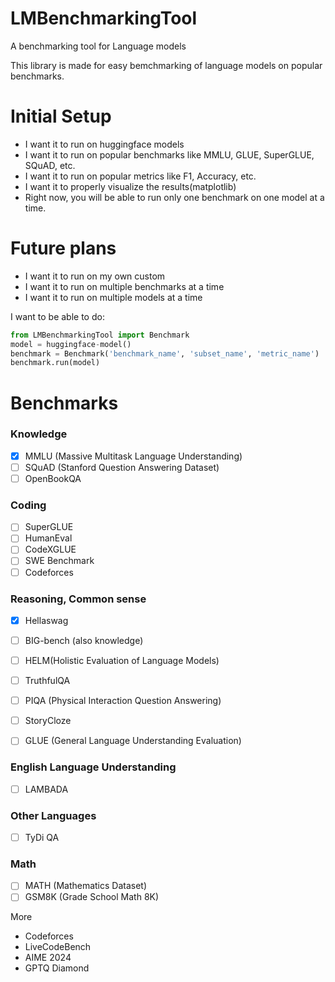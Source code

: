 # LMBenchmarkingTool
A benchmarking tool for Language models


This library is made for easy bemchmarking of language models on popular benchmarks.

# Initial Setup
- I want it to run on huggingface models
- I want it to run on popular benchmarks like MMLU, GLUE, SuperGLUE, SQuAD, etc.
- I want it to run on popular metrics like F1, Accuracy, etc.
- I want it to properly visualize the results(matplotlib)
- Right now, you will be able to run only one benchmark on one model at a time.

# Future plans
- I want it to run on my own custom
- I want it to run on multiple benchmarks at a time
- I want it to run on multiple models at a time


I want to  be able to do:

```python
from LMBenchmarkingTool import Benchmark
model = huggingface-model()
benchmark = Benchmark('benchmark_name', 'subset_name', 'metric_name')
benchmark.run(model)
```

# Benchmarks

### Knowledge
- [x] MMLU (Massive Multitask Language Understanding) 
- [ ] SQuAD (Stanford Question Answering Dataset) 
- [ ] OpenBookQA

### Coding
- [ ] SuperGLUE
- [ ] HumanEval
- [ ] CodeXGLUE
- [ ] SWE Benchmark
- [ ] Codeforces

### Reasoning, Common sense
- [x] Hellaswag
- [ ] BIG-bench (also knowledge)
- [ ] HELM(Holistic Evaluation of Language Models)
- [ ] TruthfulQA
- [ ] PIQA (Physical Interaction Question Answering)
- [ ] StoryCloze
- [ ] GLUE (General Language Understanding Evaluation) 


### English Language Understanding
- [ ] LAMBADA

### Other Languages
- [ ] TyDi QA

### Math
- [ ] MATH (Mathematics Dataset)
- [ ] GSM8K (Grade School Math 8K)

More
- Codeforces
- LiveCodeBench
- AIME 2024
- GPTQ Diamond
